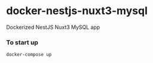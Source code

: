 # docker-nestjs-nuxt3-mysql

Dockerized NestJS Nuxt3 MySQL app

### To start up

`docker-compose up`
